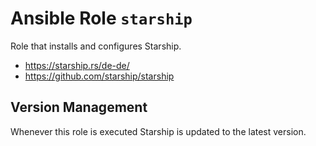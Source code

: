 # Ansible Role `starship`

Role that installs and configures Starship.

- <https://starship.rs/de-de/>
- <https://github.com/starship/starship>

## Version Management

Whenever this role is executed Starship is updated to the latest version.
